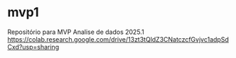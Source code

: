 # mvp1
Repositório para MVP Analise de dados 2025.1
https://colab.research.google.com/drive/13zt3tQldZ3CNatczcfGvjvc1adpSdCxd?usp=sharing
